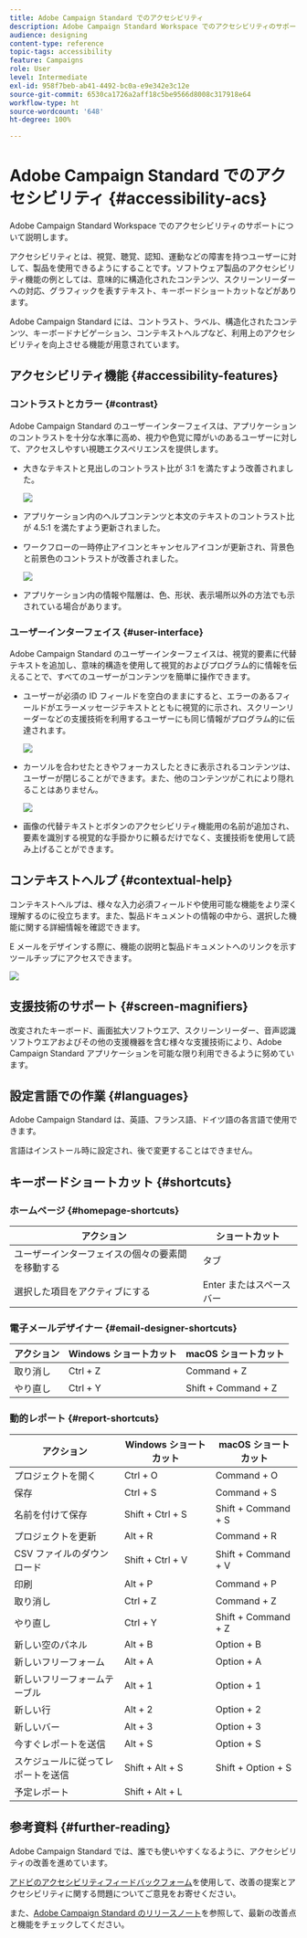 ```yaml
---
title: Adobe Campaign Standard でのアクセシビリティ
description: Adobe Campaign Standard Workspace でのアクセシビリティのサポートについて説明します。
audience: designing
content-type: reference
topic-tags: accessibility
feature: Campaigns
role: User
level: Intermediate
exl-id: 958f7beb-ab41-4492-bc0a-e9e342e3c12e
source-git-commit: 6530ca1726a2aff18c5be9566d8008c317918e64
workflow-type: ht
source-wordcount: '648'
ht-degree: 100%

---
```


# Adobe Campaign Standard でのアクセシビリティ {#accessibility-acs}

Adobe Campaign Standard Workspace でのアクセシビリティのサポートについて説明します。

アクセシビリティとは、視覚、聴覚、認知、運動などの障害を持つユーザーに対して、製品を使用できるようにすることです。ソフトウェア製品のアクセシビリティ機能の例としては、意味的に構造化されたコンテンツ、スクリーンリーダーへの対応、グラフィックを表すテキスト、キーボードショートカットなどがあります。

Adobe Campaign Standard には、コントラスト、ラベル、構造化されたコンテンツ、キーボードナビゲーション、コンテキストヘルプなど、利用上のアクセシビリティを向上させる機能が用意されています。

## アクセシビリティ機能 {#accessibility-features}

### コントラストとカラー {#contrast}

Adobe Campaign Standard のユーザーインターフェイスは、アプリケーションのコントラストを十分な水準に高め、視力や色覚に障がいのあるユーザーに対して、アクセスしやすい視聴エクスペリエンスを提供します。

* 大きなテキストと見出しのコントラスト比が 3:1 を満たすよう改善されました。

   ![](assets/accessibility_2.png)

* アプリケーション内のヘルプコンテンツと本文のテキストのコントラスト比が 4.5:1 を満たすよう更新されました。

* ワークフローの一時停止アイコンとキャンセルアイコンが更新され、背景色と前景色のコントラストが改善されました。

   ![](assets/accessibility_1.png)

* アプリケーション内の情報や階層は、色、形状、表示場所以外の方法でも示されている場合があります。

### ユーザーインターフェイス {#user-interface}

Adobe Campaign Standard のユーザーインターフェイスは、視覚的要素に代替テキストを追加し、意味的構造を使用して視覚的およびプログラム的に情報を伝えることで、すべてのユーザーがコンテンツを簡単に操作できます。

* ユーザーが必須の ID フィールドを空白のままにすると、エラーのあるフィールドがエラーメッセージテキストとともに視覚的に示され、スクリーンリーダーなどの支援技術を利用するユーザーにも同じ情報がプログラム的に伝達されます。

   ![](assets/accessibility_3.png)

* カーソルを合わせたときやフォーカスしたときに表示されるコンテンツは、ユーザーが閉じることができます。また、他のコンテンツがこれにより隠れることはありません。

   ![](assets/accessibility_4.png)

* 画像の代替テキストとボタンのアクセシビリティ機能用の名前が追加され、要素を識別する視覚的な手掛かりに頼るだけでなく、支援技術を使用して読み上げることができます。

<!--
### Create responsive resize for multiple devices {#resize-devices}

When designing for multiple devices and platforms, it's important to create a seamless experience for screen sizes across mobile and desktop resolutions.

Adobe Campaign Standard allows you to design and test emails and push notifications on different devices such as: iPhone, Android devices, iPad, Android tablet and desktop.

![](assets/accessibility_6.png)
-->

## コンテキストヘルプ {#contextual-help}

コンテキストヘルプは、様々な入力必須フィールドや使用可能な機能をより深く理解するのに役立ちます。また、製品ドキュメントの情報の中から、選択した機能に関する詳細情報を確認できます。

E メールをデザインする際に、機能の説明と製品ドキュメントへのリンクを示すツールチップにアクセスできます。

![](assets/accessibility_7.png)

## 支援技術のサポート {#screen-magnifiers}

改変されたキーボード、画面拡大ソフトウエア、スクリーンリーダー、音声認識ソフトウエアおよびその他の支援機器を含む様々な支援技術により、Adobe Campaign Standard アプリケーションを可能な限り利用できるように努めています。

## 設定言語での作業 {#languages}

Adobe Campaign Standard は、英語、フランス語、ドイツ語の各言語で使用できます。

言語はインストール時に設定され、後で変更することはできません。

## キーボードショートカット {#shortcuts}

### ホームページ {#homepage-shortcuts}

| アクション | ショートカット |
| --- | --- |
| ユーザーインターフェイスの個々の要素間を移動する | タブ |
| 選択した項目をアクティブにする | Enter またはスペースバー |

### 電子メールデザイナー {#email-designer-shortcuts}

| アクション | Windows ショートカット | macOS ショートカット |
| --- | --- | --- |
| 取り消し | Ctrl + Z | Command + Z |
| やり直し | Ctrl + Y | Shift + Command + Z |

### 動的レポート {#report-shortcuts}

| アクション | Windows ショートカット | macOS ショートカット |
| --- | --- | --- |
| プロジェクトを開く | Ctrl + O | Command + O |
| 保存 | Ctrl + S | Command + S |
| 名前を付けて保存 | Shift + Ctrl + S | Shift + Command + S |
| プロジェクトを更新 | Alt + R | Command + R |
| CSV ファイルのダウンロード | Shift + Ctrl + V | Shift + Command + V |
| 印刷 | Alt + P | Command + P |
| 取り消し | Ctrl + Z | Command + Z |
| やり直し | Ctrl + Y | Shift + Command + Z |
| 新しい空のパネル | Alt + B | Option + B |
| 新しいフリーフォーム | Alt + A | Option + A |
| 新しいフリーフォームテーブル | Alt + 1 | Option + 1 |
| 新しい行 | Alt + 2 | Option + 2 |
| 新しいバー | Alt + 3 | Option + 3 |
| 今すぐレポートを送信 | Alt + S | Option + S |
| スケジュールに従ってレポートを送信 | Shift + Alt + S | Shift + Option + S |
| 予定レポート | Shift + Alt + L | <!-- Should be 'Shift + Option + L ' but does not work on Mac --> |

## 参考資料 {#further-reading}

Adobe Campaign Standard では、誰でも使いやすくなるように、アクセシビリティの改善を進めています。

[アドビのアクセシビリティフィードバックフォーム](https://www.adobe.com/accessibility/feedback.html)を使用して、改善の提案とアクセシビリティに関する問題についてご意見をお寄せください。

また、[Adobe Campaign Standard のリリースノート](https://experienceleague.adobe.com/docs/campaign-standard/using/release-notes/release-notes.html?lang=ja#release-notes)を参照して、最新の改善点と機能をチェックしてください。

